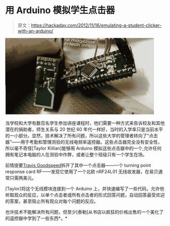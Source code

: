 # 用 Arduino 模拟学生点击器

> 原文：<https://hackaday.com/2012/11/16/emulating-a-student-clicker-with-an-arduino/>

![](img/8c81cdf968cd3f44aff7ede088cabee3.png "clicker")

当学校和大学有数百名学生参加讲座课程时，他们需要一种方式来告诉校友和其他潜在的捐助者，师生关系与 20 世纪 60 年代一样好，当时的入学率只是当前水平的一小部分。显然，技术解决了所有问题，所以这些大学的管理者转向了“点击器”——用于考勤和管理测验的无线电频率遥控器。这些点击器完全没有安全性，所以毫不奇怪[Taylor Killian]能够用 Arduino 模拟这些点击器中的一个,允许任何拥有笔记本电脑的人在测验中作弊，或者让整个班级只有一个学生在场。

前情提要[Travis Goodspeed](感谢你发来这篇文章，[Travis])拆开了其中一个点击器——一个 turning point response card RF——发现它使用了一个北欧 nRF24L01 无线收发器，在易贝通常只需两美元。

[Taylor]将这个无线模块连接到一个 Arduino 上，并快速编写了一些代码，允许他听取观众的反应，以单个点击者或所有点击者的形式回答问题，自动回答最受欢迎的答案，甚至阻止所有观众对每个问题的反应。

也许技术不能解决所有问题，但至少[泰勒]从书店以疯狂的价格出售的一个美化了的遥控器中学到了一些东西*。*